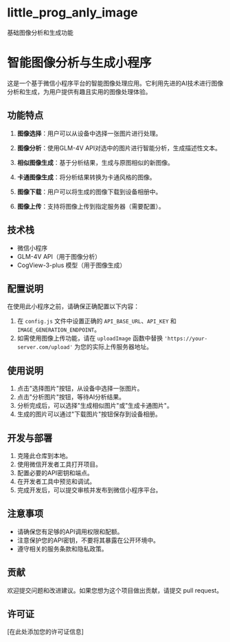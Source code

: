 # little_prog_anly_image
基础图像分析和生成功能
# 智能图像分析与生成小程序

这是一个基于微信小程序平台的智能图像处理应用。它利用先进的AI技术进行图像分析和生成，为用户提供有趣且实用的图像处理体验。

## 功能特点

1. **图像选择**：用户可以从设备中选择一张图片进行处理。

2. **图像分析**：使用GLM-4V API对选中的图片进行智能分析，生成描述性文本。

3. **相似图像生成**：基于分析结果，生成与原图相似的新图像。

4. **卡通图像生成**：将分析结果转换为卡通风格的图像。

5. **图像下载**：用户可以将生成的图像下载到设备相册中。

6. **图像上传**：支持将图像上传到指定服务器（需要配置）。

## 技术栈

- 微信小程序
- GLM-4V API（用于图像分析）
- CogView-3-plus 模型（用于图像生成）

## 配置说明

在使用此小程序之前，请确保正确配置以下内容：

1. 在 `config.js` 文件中设置正确的 `API_BASE_URL`、`API_KEY` 和 `IMAGE_GENERATION_ENDPOINT`。
2. 如需使用图像上传功能，请在 `uploadImage` 函数中替换 `'https://your-server.com/upload'` 为您的实际上传服务器地址。

## 使用说明

1. 点击"选择图片"按钮，从设备中选择一张图片。
2. 点击"分析图片"按钮，等待AI分析结果。
3. 分析完成后，可以选择"生成相似图片"或"生成卡通图片"。
4. 生成的图片可以通过"下载图片"按钮保存到设备相册。

## 开发与部署

1. 克隆此仓库到本地。
2. 使用微信开发者工具打开项目。
3. 配置必要的API密钥和端点。
4. 在开发者工具中预览和调试。
5. 完成开发后，可以提交审核并发布到微信小程序平台。

## 注意事项

- 请确保您有足够的API调用权限和配额。
- 注意保护您的API密钥，不要将其暴露在公开环境中。
- 遵守相关的服务条款和隐私政策。

## 贡献

欢迎提交问题和改进建议。如果您想为这个项目做出贡献，请提交 pull request。

## 许可证

[在此处添加您的许可证信息]
